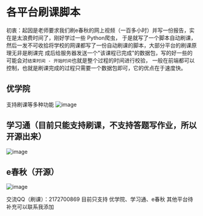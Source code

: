 # 各平台刷课脚本
初衷：起因是老师要求我们刷e春秋的网上视频（一百多小时）并写一份报告，实在是太浪费时间了，刚好学过一些 Python爬虫，
于是就写了一个脚本自动刷课，然后一发不可收拾将学校的网课都写了一份自动刷课的脚本，大部分平台的刷课原理无非是刷课完
成后给服务器发送一个"该课程已完成"的数据包，写的好一些的可能会对`结束时间 - 开始时间`也就是整个过程的时间进行校验，
一般在前端都可以控制，也就是刷课完成的过程只需要一个数据包即可，它的优点在于速度快。

## 优学院
支持刷课等多种功能
![image](https://github.com/user-attachments/assets/dd322179-e979-418c-9a63-4c342961e2e1)
## 学习通（目前只能支持刷课，不支持答题写作业，所以开源出来）
![image](https://github.com/user-attachments/assets/cd14fce2-fb23-40bc-b23f-abcac9f39d2d)
## e春秋（开源）
![image](https://github.com/user-attachments/assets/a5c6ae25-6883-4eaa-86b9-f62e6172c84f)

交流QQ（刷课）：2172700869
目前只支持 优学院、学习通、e春秋 其他平台待补充可以联系我添加
